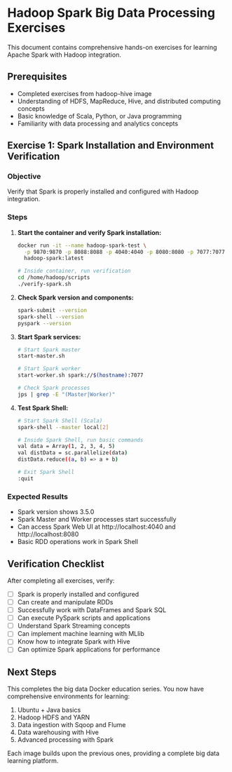 # Hadoop Spark Big Data Processing Exercises

This document contains comprehensive hands-on exercises for learning Apache Spark with Hadoop integration.

## Prerequisites

- Completed exercises from hadoop-hive image
- Understanding of HDFS, MapReduce, Hive, and distributed computing concepts
- Basic knowledge of Scala, Python, or Java programming
- Familiarity with data processing and analytics concepts

## Exercise 1: Spark Installation and Environment Verification

### Objective
Verify that Spark is properly installed and configured with Hadoop integration.

### Steps

1. **Start the container and verify Spark installation:**
   ```bash
   docker run -it --name hadoop-spark-test \
     -p 9870:9870 -p 8088:8088 -p 4040:4040 -p 8080:8080 -p 7077:7077 \
     hadoop-spark:latest
   
   # Inside container, run verification
   cd /home/hadoop/scripts
   ./verify-spark.sh
   ```

2. **Check Spark version and components:**
   ```bash
   spark-submit --version
   spark-shell --version
   pyspark --version
   ```

3. **Start Spark services:**
   ```bash
   # Start Spark master
   start-master.sh
   
   # Start Spark worker
   start-worker.sh spark://$(hostname):7077
   
   # Check Spark processes
   jps | grep -E "(Master|Worker)"
   ```

4. **Test Spark Shell:**
   ```bash
   # Start Spark Shell (Scala)
   spark-shell --master local[2]
   
   # Inside Spark Shell, run basic commands
   val data = Array(1, 2, 3, 4, 5)
   val distData = sc.parallelize(data)
   distData.reduce((a, b) => a + b)
   
   # Exit Spark Shell
   :quit
   ```

### Expected Results
- Spark version shows 3.5.0
- Spark Master and Worker processes start successfully
- Can access Spark Web UI at http://localhost:4040 and http://localhost:8080
- Basic RDD operations work in Spark Shell

## Verification Checklist

After completing all exercises, verify:

- [ ] Spark is properly installed and configured
- [ ] Can create and manipulate RDDs
- [ ] Successfully work with DataFrames and Spark SQL
- [ ] Can execute PySpark scripts and applications
- [ ] Understand Spark Streaming concepts
- [ ] Can implement machine learning with MLlib
- [ ] Know how to integrate Spark with Hive
- [ ] Can optimize Spark applications for performance

## Next Steps

This completes the big data Docker education series. You now have comprehensive environments for learning:
1. Ubuntu + Java basics
2. Hadoop HDFS and YARN
3. Data ingestion with Sqoop and Flume
4. Data warehousing with Hive
5. Advanced processing with Spark

Each image builds upon the previous ones, providing a complete big data learning platform.
